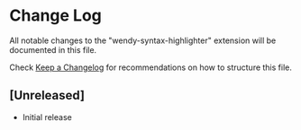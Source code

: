 # Change Log
All notable changes to the "wendy-syntax-highlighter" extension will be documented in this file.

Check [Keep a Changelog](http://keepachangelog.com/) for recommendations on how to structure this file.

## [Unreleased]
- Initial release